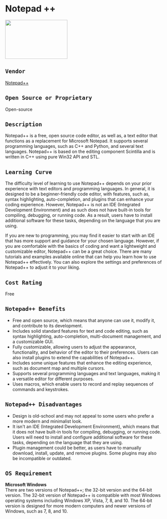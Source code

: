 # Notepad ++  
<img src="notepad++logo.png" width="200" height="125">


## `Vendor`    
[Notepad++](https://notepad-plus-plus.org/)  

## `Open Source or Proprietary`    
Open-source 

## `Description`    
Notepad++ is a free, open source code editor, as well as, a text editor that functions as a replacement for Microsoft Notepad.  It supports several programming languages, such as C++ and Python, and several text languages.  Notepad++ is based on the editing component Scintilla and is written in C++ using pure Win32 API and STL.  

## `Learning Curve`    

The difficulty level of learning to use Notepad++ depends on your prior experience with text editors and programming languages.  In general, it is designed to be a beginner-friendly code editor, with features, such as, syntax highlighting, auto-completion, and plugins that can enhance your coding experience. However, Notepad++ is not an IDE (Integrated Development Environment) and as such does not have built-in tools for compiling, debugging, or running code.  As a result, users have to install additional software for these tasks, depending on the language that you are using.  

If you are new to programming, you may find it easier to start with an IDE that has more support and guidance for your chosen language. However, if you are comfortable with the basics of coding and want a lightweight and customizable editor, Notepad++ can be a great choice. There are many tutorials and examples available online that can help you learn how to use Notepad++ effectively. You can also explore the settings and preferences of Notepad++ to adjust it to your liking.  

## `Cost Rating`    
Free  

## `Notepad++ Benefits`    
* Free and open source, which means that anyone can use it, modify it, and contribute to its development.
* Includes solid standard features for text and code editing, such as syntax highlighting, auto-completion, multi-document management, and a customizable GUI.
* Fully customizable, allowing users to adjust the appearance, functionality, and behavior of the editor to their preferences. Users can also install plugins to extend the capabilities of Notepad++.
* Includes some unique features that enhance the editing experience, such as document map and multiple cursors.
* Supports several programming languages and text languages, making it a versatile editor for different purposes.
* Uses macros, which enable users to record and replay sequences of commands and keystrokes.

## `Notepad++ Disadvantages`    
* Design is old-school and may not appeal to some users who prefer a more modern and minimalist look.
* It isn't an IDE (Integrated Development Environment), which means that it does not have built-in tools for compiling, debugging, or running code. Users will need to install and configure additional software for these tasks, depending on the language that they are using.
* Plugin management could be better, as users have to manually download, install, update, and remove plugins. Some plugins may also be incompatible or outdated.

## `OS Requirement`  
**Microsoft Windows**  
There are two versions of Notepad++; the 32-bit version and the 64-bit version.  The 32-bit version of Notepad++ is compatible with most Windows operating systems including Windows XP, Vista, 7, 8, and 10.  The 64-bit version is designed for more modern computers and newer versions of Windows, such as 7, 8, and 10.  






